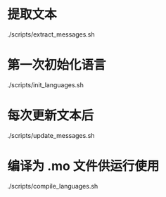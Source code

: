 # 提取文本
./scripts/extract_messages.sh

# 第一次初始化语言
./scripts/init_languages.sh

# 每次更新文本后
./scripts/update_messages.sh

# 编译为 .mo 文件供运行使用
./scripts/compile_languages.sh
